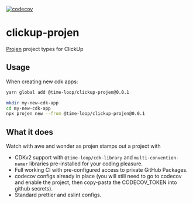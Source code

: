 [![codecov](https://codecov.io/gh/time-loop/clickup-projen/branch/master/graph/badge.svg?token=J9q6IcW8pk)](https://codecov.io/gh/time-loop/clickup-projen)

# clickup-projen

[Projen](https://github.com/projen/projen) project types for ClickUp

## Usage

When creating new cdk apps:

```bash
yarn global add @time-loop/clickup-projen@0.0.1

mkdir my-new-cdk-app
cd my-new-cdk-app
npx projen new --from @time-loop/clickup-projen@0.0.1
```

## What it does

Watch with awe and wonder as projen stamps out a project with

- CDKv2 support with `@time-loop/cdk-library` and `multi-convention-namer` libraries pre-installed for your coding pleasure.
- Full working CI with pre-configured access to private GitHub Packages.
- codecov configs already in place (you will still need to go to codecov and enable the project, then copy-pasta the CODECOV_TOKEN into github secrets).
- Standard prettier and eslint configs.
